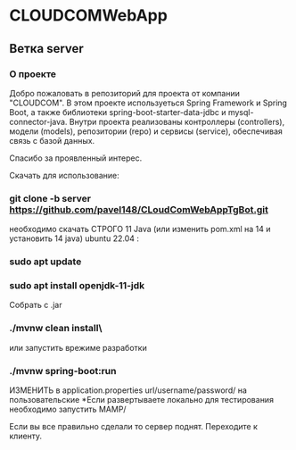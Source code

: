 # CLOUDCOMWebApp
## Ветка server
### О проекте
Добро пожаловать в репозиторий для проекта от компании  "CLOUDCOM". В этом проекте  используеться Spring Framework и Spring Boot, а также библиотеки spring-boot-starter-data-jdbc и mysql-connector-java. Внутри проекта реализованы контроллеры (controllers), модели (models), репозитории (repo) и сервисы (service), обеспечивая связь с базой данных.

Спасибо за проявленный интерес. 



Скачать для использование:
### git clone -b server https://github.com/pavel148/CLoudComWebAppTgBot.git

необходимо скачать СТРОГО 11 Java (или изменить pom.xml на 14 и установить 14 java) ubuntu 22.04 :

### sudo apt update  
### sudo apt install openjdk-11-jdk


Собрать с .jar 
### ./mvnw clean install\


или  запустить врежиме разработки  
### ./mvnw spring-boot:run


ИЗМЕНИТЬ в  application.properties  url/username/password/ на пользовательские 
*Если развертываете локально для тестирования необходимо запустить  MAMP/

Если вы все правильно сделали то сервер поднят. Переходите к клиенту.
